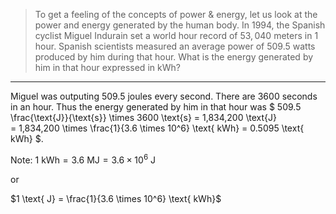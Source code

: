> To get a feeling of the concepts of power & energy, let us look 
> at the power and energy generated by the human body. In 1994, the 
> Spanish cyclist Miguel Indurain set a world hour record of 
> $53,040$ meters in $1$ hour. Spanish scientists measured an average
> power of $509.5$ watts produced by him during that hour. What is the 
> energy generated by him in that hour expressed in kWh?

--------------------------------

Miguel was outputing $509.5$ joules every second. There are $3600$ seconds 
in an hour. Thus the energy generated by him in that hour was 
$
509.5 \frac{\text{J}}{\text{s}} \times 3600 \text{s} = 1,834,200 \text{J}  
= 1,834,200 \times \frac{1}{3.6 \times 10^6} \text{ kWh} = 0.5095 \text{ kWh}
$.

Note: $1 \text{ kWh} = 3.6 \text{ MJ} = 3.6 \times 10^6 \text{  J}$

or 

$1 \text{ J} = \frac{1}{3.6 \times 10^6} \text{ kWh}$
